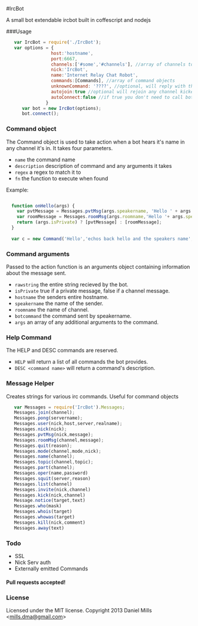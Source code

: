 #IrcBot

A small bot extendable ircbot built in coffescript and nodejs

###Usage
```javascript
   var IrcBot = require('./IrcBot');
   var options = { 
                 host:'hostname',
                 port:6667,
                 channels:['#some','#channels'], //array of channels to join
                 nick:'IrcBot', 
                 name:'Internet Relay Chat Robot',
                 commands:[Commands], //array of command objects
                 unknownCommand: '????', //optional, will reply with this if no command matches
                 autojoin:true //optional will rejoin any channel kicked from
                 autoConnect:false //if true you don't need to call bot.connect()
               }
      var bot = new IrcBot(options);
      bot.connect();

```

### Command object

The Command object is used to take action when a bot hears it's name in any channel it's in. It takes four parameters.

* ```name``` the command name
* ```description``` description of command and any arguments it takes
* ```regex``` a regex to match it to
* ```fn``` the function to execute when found

Example: 

```javascript

  function onHello(args) {
    var pvtMessage = Messages.pvtMsg(args.speakername, 'Hello ' + args.speakername + ' args: ' + args.args);
    var roomMessage = Messages.roomMsg(args.roomname,'Hello '+ args.speakername + '! args: ' + args.args );
    return (args.isPrivate) ? [pvtMessage] : [roomMessage];
  }
  
  var c = new Command('Hello','echos back hello and the speakers name',/HELLO/,onHello);
```

### Command arguments

Passed to the action function is an arguments object containing information about the message sent.

* ```rawstring``` the entire string recieved by the bot.
* ```isPrivate``` true if a private message, false if a channel message.
* ```hostname``` the senders entire hostname.
* ```speakername``` the name of the sender.
* ```roomname``` the name of channel.
* ```botcommand``` the command sent by speakername.
* ```args``` an array of any additional arguments to the command.

### Help Command

The HELP and DESC commands are reserved. 

* ```HELP``` will return a list of all commands the bot provides.
* ```DESC <command name>``` will return a command's description. 


### Message Helper

Creates strings for various irc commands. Useful for command objects

```javascript
   var Messages = require('IrcBot').Messages;
   Messages.join(channel);
   Messages.pong(servername);
   Messages.user(nick,host,server,realname);
   Messages.nick(nick);
   Messages.pvtMsg(nick,message);
   Messages.roomMsg(channel,message);
   Messages.quit(reason);
   Messages.mode(channel,mode,nick);
   Messages.name(channel);
   Messages.topic(channel,topic);
   Messages.part(channel);
   Messages.oper(name,password)
   Messages.squit(server,reason)
   Messages.list(channel)
   Messages.invite(nick,channel)
   Messages.kick(nick,channel)
   Message.notice(target,text)
   Messages.who(mask)
   Messages.whois(target)
   Messages.whowas(target)
   Messages.kill(nick,comment)
   Messages.away(text)
```

### Todo

* SSL
* Nick Serv auth
* Externally emitted Commands

#### Pull requests accepted!

### License
Licensed under the MIT license.
Copyright 2013 Daniel Mills &lt;mills.dma@gmail.com&gt;